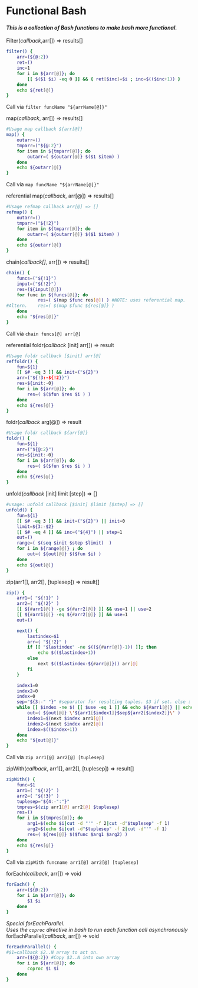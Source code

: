 # Functional Bash

#### _This is a collection of Bash functions to make bash more functional._

Filter(_callback_,arr[]) => results[]
```bash
filter() {
    arr=(${@:2})
    ret=()
    inc=1
    for i in ${arr[@]}; do
        [[ $($1 $i) -eq 0 ]] && { ret[$inc]=$i ; inc=$(($inc+1)) }
    done
    echo ${ret[@]}
}
```
Call via `filter funcName "${arrName[@]}"`

map(_callback_, arr[]) => results[]
```bash
#Usage map callback ${arr[@]}
map() {
    outarr=()
    tmparr=("${@:2}")
    for item in ${tmparr[@]}; do
        outarr=( ${outarr[@]} $($1 $item) )
    done
    echo ${outarr[@]}
}
```
Call via `map funcName "${arrName[@]}"`

referential map(_callback_, arr[@]) => results[]
```bash
#Usage refmap callback arr[@] => []
refmap() {
    outarr=()
    tmparr=("${!2}")
    for item in ${tmparr[@]}; do
        outarr=( ${outarr[@]} $($1 $item) )
    done
    echo ${outarr[@]}
}
```

chain(_callback[]_, arr[]) => results[]
```bash
chain() {
    funcs=("${!1}")
    input=("${!2}")
    res=(${input[@]})
    for func in ${funcs[@]}; do
            res=( $(map $func res[@]) ) #NOTE: uses referential map. 
#Altern.    res=( $(map $func ${res[@]} )
    done
    echo "${res[@]}"
}
```
Call via `chain funcs[@] arr[@]`

referential foldr(_callback_ [init] arr[]) => result
```bash
#Usage foldr callback [$init] arr[@]
reffoldr() {
    fun=${1}
    [[ $# -eq 3 ]] && init=("${2}")
    arr=("${!3:-${!2}}")
    res=${init:-0}
    for i in ${arr[@]}; do
        res=( $($fun $res $i ) )
    done
    echo ${res[@]}  
}
```

foldr(_callback_ arg[@]) => result
```bash
#Usage foldr callback ${arr[@]}
foldr() {
    fun=${1}
    arr=("${@:2}")
    res=${init:-0}
    for i in ${arr[@]}; do
        res=( $($fun $res $i ) )
    done
    echo ${res[@]}  
}
```

unfold(_callback_ [init] limit [step]) => []
```bash
#usage: unfold callback [$init] $limit [$step] => []
unfold() {
    fun=${1}
    [[ $# -eq 3 ]] && init=("${2}") || init=0
    limit=${3:-$2}
    [[ $# -eq 4 ]] && inc=("${4}") || step=1
    out=()
    range=( $(seq $init $step $limit)  ) 
    for i in ${range[@]} ; do
        out=( ${out[@]} $($fun $i) )
    done
    echo ${out[@]}
}
```

zip(arr1[], arr2[], [tuplesep]) => result[]
```bash
zip() {
    arr1=( "${!1}" )
    arr2=( "${!2}" )
    [[ ${#arr1[@]} -ge ${#arr2[@]} ]] && use=1 || use=2
    [[ ${#arr1[@]} -eq ${#arr2[@]} ]] && use=1
    out=()

    next() {
        lastindex=$1
        arr=( "${!2}" )
        if [[ "$lastindex" -ne $((${#arr[@]}-1)) ]]; then
            echo $(($lastindex+1))
        else
            next $(($lastindex-${#arr[@]})) arr[@]
        fi
    }

    index1=0
    index2=0
    index=0
    sep="${3:-" "}" #separator for resulting tuples. $3 if set. else :
    while [[ $index -ne $( [[ $use -eq 1 ]] && echo ${#arr1[@]} || echo ${#arr2[@]} ) ]] ; do
        out=( ${out[@]} \'${arr1[$index1]}$sep${arr2[$index2]}\' )
        index1=$(next $index arr1[@])
        index2=$(next $index arr2[@])
        index=$(($index+1))
    done
    echo "${out[@]}"
}
```
Call via `zip arr1[@] arr2[@] [tuplesep]`

zipWith(_callback_, arr1[], arr2[], [tuplesep]) => result[]
```bash
zipWith() {
    func=$1
    arr1=( "${!2}" )
    arr2=( "${!3}" )
    tuplesep="${4:-":"}"
    tmpres=$(zip arr1[@] arr2[@] $tuplesep)
    res=()
    for i in ${tmpres[@]}; do
        arg1=$(echo $i|cut -d "'" -f 2|cut -d"$tuplesep" -f 1)
        arg2=$(echo $i|cut -d"$tuplesep" -f 2|cut -d"'" -f 1)
        res=( ${res[@]} $($func $arg1 $arg2) )
    done
    echo ${res[@]}
}
```
Call via `zipWith funcname arr1[@] arr2[@] [tuplesep]`

forEach(_callback_, arr[]) => void
```bash
forEach() {
    arr=(${@:2})
    for i in ${arr[@]}; do
        $1 $i
    done
}
```

_Special forEachParallel._  
_Uses the `coproc` directive in bash to run each function call asynchronously_
forEachParallel(_callback_, arr[]) => void
```bash
forEachParallel() {
#$1=callback $2..N array to act on.
    arr=(${@:2}) #Copy $2..N into own array
    for i in ${arr[@]}; do
        coproc $1 $i 
    done
}
```

